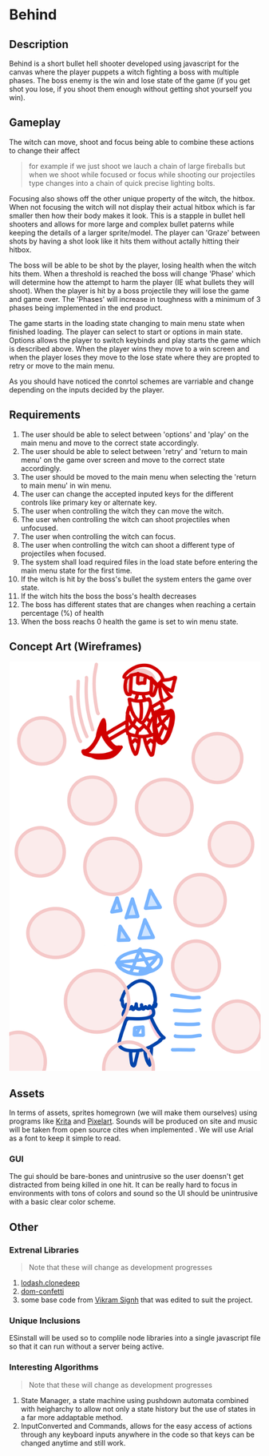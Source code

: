 # Behind

## Description
Behind is a short bullet hell shooter developed using javascript for the canvas where the player puppets a witch fighting a boss with multiple phases. 
The boss enemy is the win and lose state of the game (if you get shot you lose, if you shoot them enough without getting shot yourself you win). 

## Gameplay
The witch can move, shoot and focus being able to combine these actions to change their affect 

> for example if we just shoot we lauch a chain of large fireballs but when we shoot while focused or focus while shooting our projectiles 
type changes into a chain of quick precise lighting bolts. 

Focusing also shows off the other unique property of the witch, the hitbox. When not focusing the witch will not display their actual hitbox which is far smaller
then how their body makes it look. This is a stapple in bullet hell shooters and allows for more large and complex bullet paterns while keeping the details
of a larger sprite/model. The player can 'Graze' between shots by having a shot look like it hits them without actally hitting their hitbox.

The boss will be able to be shot by the player, losing health when the witch hits them. When a threshold is reached the boss will change 'Phase' which will determine 
how the attempt to harm the player (IE what bullets they will shoot). When the player is hit by a boss projectile they will lose the game and game over. The 'Phases' 
will increase in toughness with a minimum of 3 phases being implemented in the end product. 

The game starts in the loading state changing to main menu state when finished loading. The player can select to start or options in main state. 
Options allows the player to switch keybinds and play starts the game which is described above. When the player wins they move to a win screen and when
the player loses they move to the lose state where they are propted to retry or move to the main menu.

As you should have noticed the conrtol schemes are varriable and change depending on the inputs decided by the player. 

## Requirements
1. The user should be able to select between 'options' and 'play' on the main menu and move to the correct state accordingly.
2. The user should be able to select between 'retry' and 'return to main menu' on the game over screen and move to the correct state accordingly.
3. The user should be moved to the main menu when selecting the 'return to main menu' in win menu.
4. The user can change the accepted inputed keys for the different controls like primary key or alternate key.
5. The user when controlling the witch they can move the witch.
6. The user when controlling the witch can shoot projectiles when unfocused.
7. The user when controlling the witch can focus.
8. The user when controlling the witch can shoot a different type of projectiles when focused.
9. The system shall load required files in the load state before entering the main menu state for the first time.
10. If the witch is hit by the boss's bullet the system enters the game over state.
11. If the witch hits the boss the boss's health decreases
12. The boss has different states that are changes when reaching a certain percentage (%) of health
13. When the boss reachs 0 health the game is set to win menu state.

## Concept Art (Wireframes)
![Playing the Game](style/images/readme_images/wireframe.png)

## Assets
In terms of assets, sprites homegrown (we will make them ourselves) using programs like [Krita](https://krita.org/en/) 
and [Pixelart](https://www.pixilart.com/draw). Sounds will be produced on site and music will be taken from open source cites when
implemented . We will use Arial as a font to keep it simple to read.
### GUI
The gui should be bare-bones and unintrusive so the user doensn't get distracted from being killed in one hit. It can be really hard to focus in environments 
with tons of colors and sound so the UI should be unintrusive with a basic clear color scheme.

## Other

### Extrenal Libraries
>Note that these will change as development progresses

1. [lodash.clonedeep](https://www.npmjs.com/package/lodash.clonedeep)
2. [dom-confetti](https://github.com/daniel-lundin/dom-confetti) 
3. some base code from [Vikram Signh](https://github.com/VikramSinghMTL) that was edited to suit the project.

### Unique Inclusions
ESinstall will be used so to complile node libraries into a single javascript file so that it can run without a server being active.

### Interesting Algorithms
>Note that these will change as development progresses

1. State Manager, a state machine using pushdown automata combined with heigharchy to allow not only a state history but the use of states in a far more addaptable method.
2. InputConverted and Commands, allows for the easy access of actions through any keyboard inputs anywhere in the code so that keys can be changed anytime and still work.
